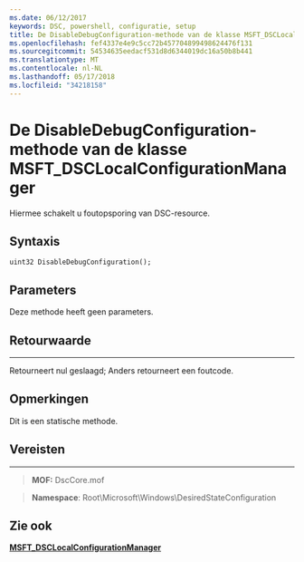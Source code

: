 ```yaml
---
ms.date: 06/12/2017
keywords: DSC, powershell, configuratie, setup
title: De DisableDebugConfiguration-methode van de klasse MSFT_DSCLocalConfigurationManager
ms.openlocfilehash: fef4337e4e9c5cc72b457704899498624476f131
ms.sourcegitcommit: 54534635eedacf531d8d6344019dc16a50b8b441
ms.translationtype: MT
ms.contentlocale: nl-NL
ms.lasthandoff: 05/17/2018
ms.locfileid: "34218158"
---
```

# <a name="disabledebugconfiguration-method-of-the-msftdsclocalconfigurationmanager-class"></a>De DisableDebugConfiguration-methode van de klasse MSFT_DSCLocalConfigurationManager

Hiermee schakelt u foutopsporing van DSC-resource.

<a name="syntax"></a>Syntaxis
------

```mof
uint32 DisableDebugConfiguration();
```

<a name="parameters"></a>Parameters
----------

Deze methode heeft geen parameters.

## <a name="return-value"></a>Retourwaarde
------------

Retourneert nul geslaagd; Anders retourneert een foutcode.

## <a name="remarks"></a>Opmerkingen

Dit is een statische methode.

## <a name="requirements"></a>Vereisten
------------
>**MOF:** DscCore.mof

>**Namespace**: Root\Microsoft\Windows\DesiredStateConfiguration


## <a name="see-also"></a>Zie ook


[**MSFT_DSCLocalConfigurationManager**](msft-dsclocalconfigurationmanager.md)